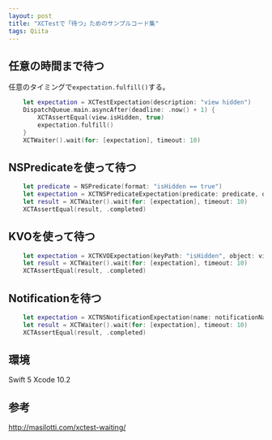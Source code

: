 ```yaml
---
layout: post
title: "XCTestで「待つ」ためのサンプルコード集"
tags: Qiita
---
```


 

## 任意の時間まで待つ
任意のタイミングで`expectation.fulfill()`する。

```swift
    let expectation = XCTestExpectation(description: "view hidden")
    DispatchQueue.main.asyncAfter(deadline: .now() + 1) {
        XCTAssertEqual(view.isHidden, true)
        expectation.fulfill()
    }
    XCTWaiter().wait(for: [expectation], timeout: 10)
```

## NSPredicateを使って待つ
```swift
    let predicate = NSPredicate(format: "isHidden == true")
    let expectation = XCTNSPredicateExpectation(predicate: predicate, object: view)
    let result = XCTWaiter().wait(for: [expectation], timeout: 10)
    XCTAssertEqual(result, .completed)
```

## KVOを使って待つ
```swift
    let expectation = XCTKVOExpectation(keyPath: "isHidden", object: view, expectedValue: true)
    let result = XCTWaiter().wait(for: [expectation], timeout: 10)
    XCTAssertEqual(result, .completed)
```

## Notificationを待つ
```swift
    let expectation = XCTNSNotificationExpectation(name: notificationName)
    let result = XCTWaiter().wait(for: [expectation], timeout: 10)
    XCTAssertEqual(result, .completed)
```

## 環境
Swift 5
Xcode 10.2

## 参考
http://masilotti.com/xctest-waiting/
